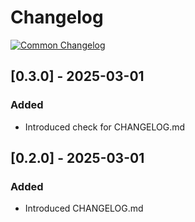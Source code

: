 # Changelog
[![Common Changelog](https://common-changelog.org/badge.svg)](https://common-changelog.org)

## [0.3.0] - 2025-03-01

### Added

- Introduced check for CHANGELOG.md

## [0.2.0] - 2025-03-01

### Added

- Introduced CHANGELOG.md
